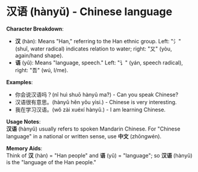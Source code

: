 # **汉语 (hànyǔ) - Chinese language**

**Character Breakdown**:  
- **汉** (hàn): Means "Han," referring to the Han ethnic group. Left: "氵" (shuǐ, water radical) indicates relation to water; right: "又" (yòu, again/hand shape).  
- **语** (yǔ): Means "language, speech." Left: "讠" (yán, speech radical), right: "吾" (wú, I/me).

**Examples**:  
- 你会说汉语吗？(nǐ huì shuō hànyǔ ma?) - Can you speak Chinese?  
- 汉语很有意思。(hànyǔ hěn yǒu yìsi.) - Chinese is very interesting.  
- 我在学习汉语。(wǒ zài xuéxí hànyǔ.) - I am learning Chinese.

**Usage Notes**:  
**汉语** (hànyǔ) usually refers to spoken Mandarin Chinese. For "Chinese language" in a national or written sense, use **中文** (zhōngwén).

**Memory Aids**:  
Think of **汉** (hàn) = "Han people" and **语** (yǔ) = "language"; so **汉语** (hànyǔ) is the "language of the Han people."